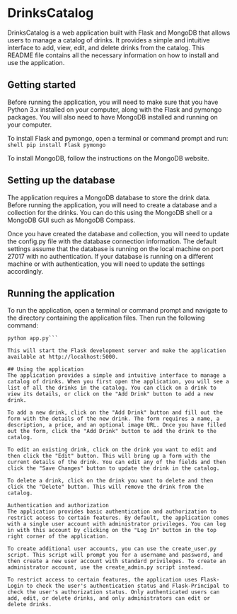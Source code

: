 # DrinksCatalog
DrinksCatalog is a web application built with Flask and MongoDB that allows users to manage a catalog of drinks. It provides a simple and intuitive interface to add, view, edit, and delete drinks from the catalog. This README file contains all the necessary information on how to install and use the application.

## Getting started
Before running the application, you will need to make sure that you have Python 3.x installed on your computer, along with the Flask and pymongo packages. You will also need to have MongoDB installed and running on your computer.

To install Flask and pymongo, open a terminal or command prompt and run:
``shell
pip install Flask pymongo``

To install MongoDB, follow the instructions on the MongoDB website.

## Setting up the database
The application requires a MongoDB database to store the drink data. Before running the application, you will need to create a database and a collection for the drinks. You can do this using the MongoDB shell or a MongoDB GUI such as MongoDB Compass.

Once you have created the database and collection, you will need to update the config.py file with the database connection information. The default settings assume that the database is running on the local machine on port 27017 with no authentication. If your database is running on a different machine or with authentication, you will need to update the settings accordingly.

## Running the application
To run the application, open a terminal or command prompt and navigate to the directory containing the application files. Then run the following command:

```shell
python app.py```

This will start the Flask development server and make the application available at http://localhost:5000.

## Using the application
The application provides a simple and intuitive interface to manage a catalog of drinks. When you first open the application, you will see a list of all the drinks in the catalog. You can click on a drink to view its details, or click on the "Add Drink" button to add a new drink.

To add a new drink, click on the "Add Drink" button and fill out the form with the details of the new drink. The form requires a name, a description, a price, and an optional image URL. Once you have filled out the form, click the "Add Drink" button to add the drink to the catalog.

To edit an existing drink, click on the drink you want to edit and then click the "Edit" button. This will bring up a form with the current details of the drink. You can edit any of the fields and then click the "Save Changes" button to update the drink in the catalog.

To delete a drink, click on the drink you want to delete and then click the "Delete" button. This will remove the drink from the catalog.

Authentication and authorization
The application provides basic authentication and authorization to restrict access to certain features. By default, the application comes with a single user account with administrator privileges. You can log in with this account by clicking on the "Log In" button in the top right corner of the application.

To create additional user accounts, you can use the create_user.py script. This script will prompt you for a username and password, and then create a new user account with standard privileges. To create an administrator account, use the create_admin.py script instead.

To restrict access to certain features, the application uses Flask-Login to check the user's authentication status and Flask-Principal to check the user's authorization status. Only authenticated users can add, edit, or delete drinks, and only administrators can edit or delete drinks.



